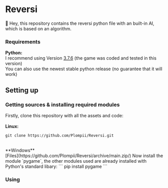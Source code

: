 # Reversi
:wave: Hey, this repository contains the reversi python file with an built-in AI, which is based on an algorithm.

### Requirements
**Python:**
<br/>
I recommend using Version [3.7.6](https://www.python.org/downloads/release/python-376/) (the game was coded and tested in this version)
<br/>
You can also use the newest stable python release (no guarantee that it will work)
## Setting up
### Getting sources & installing required modules
Firstly, clone this repository with all the assets and code:
<br/>
<br/>
**Linux:**
```
git clone https://github.com/Plompii/Reversi.git
```
<br/>
**Windows**
<br/>
[Files](https://github.com/Plompii/Reversi/archive/main.zip/)
Now install the module `pygame`, the other modules used are already installed with Python's standard libary:
```
pip install pygame
```

### Using
```
